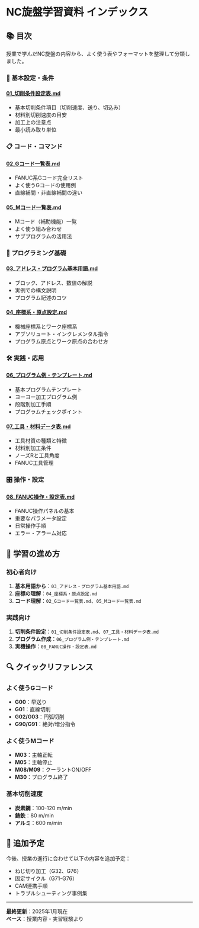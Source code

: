 # NC旋盤学習資料 インデックス

## 📚 目次

授業で学んだNC旋盤の内容から、よく使う表やフォーマットを整理して分類しました。

### 🔧 基本設定・条件

#### [01_切削条件設定表.md](./01_切削条件設定表.md)
- 基本切削条件項目（切削速度、送り、切込み）
- 材料別切削速度の目安
- 加工上の注意点
- 最小読み取り単位

### 📋 コード・コマンド

#### [02_Gコード一覧表.md](./02_Gコード一覧表.md)
- FANUC系Gコード完全リスト
- よく使うGコードの使用例
- 直線補間・非直線補間の違い

#### [05_Mコード一覧表.md](./05_Mコード一覧表.md)
- Mコード（補助機能）一覧
- よく使う組み合わせ
- サブプログラムの活用法

### 📝 プログラミング基礎

#### [03_アドレス・プログラム基本用語.md](./03_アドレス・プログラム基本用語.md)
- ブロック、アドレス、数値の解説
- 実例での構文説明
- プログラム記述のコツ

#### [04_座標系・原点設定.md](./04_座標系・原点設定.md)
- 機械座標系とワーク座標系
- アブソリュート・インクレメンタル指令
- プログラム原点とワーク原点の合わせ方

### 🛠️ 実践・応用

#### [06_プログラム例・テンプレート.md](./06_プログラム例・テンプレート.md)
- 基本プログラムテンプレート
- ヨーヨー加工プログラム例
- 段階別加工手順
- プログラムチェックポイント

#### [07_工具・材料データ表.md](./07_工具・材料データ表.md)
- 工具材質の種類と特徴
- 材料別加工条件
- ノーズRと工具角度
- FANUC工具管理

### 🎛️ 操作・設定

#### [08_FANUC操作・設定表.md](./08_FANUC操作・設定表.md)
- FANUC操作パネルの基本
- 重要なパラメータ設定
- 日常操作手順
- エラー・アラーム対応

## 📖 学習の進め方

### 初心者向け
1. **基本用語から**：`03_アドレス・プログラム基本用語.md`
2. **座標の理解**：`04_座標系・原点設定.md`
3. **コード理解**：`02_Gコード一覧表.md`、`05_Mコード一覧表.md`

### 実践向け
1. **切削条件設定**：`01_切削条件設定表.md`、`07_工具・材料データ表.md`
2. **プログラム作成**：`06_プログラム例・テンプレート.md`
3. **実機操作**：`08_FANUC操作・設定表.md`

## 🔍 クイックリファレンス

### よく使うGコード
- **G00**：早送り
- **G01**：直線切削
- **G02/G03**：円弧切削
- **G90/G91**：絶対/増分指令

### よく使うMコード
- **M03**：主軸正転
- **M05**：主軸停止
- **M08/M09**：クーラントON/OFF
- **M30**：プログラム終了

### 基本切削速度
- **炭素鋼**：100-120 m/min
- **鋳鉄**：80 m/min
- **アルミ**：600 m/min

## 📌 追加予定

今後、授業の進行に合わせて以下の内容を追加予定：
- ねじ切り加工（G32、G76）
- 固定サイクル（G71-G76）
- CAM連携手順
- トラブルシューティング事例集

---

**最終更新**：2025年1月現在  
**ベース**：授業内容・実習経験より 